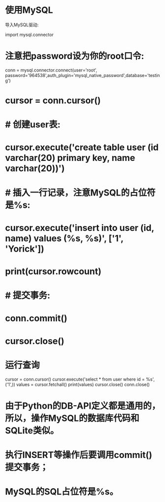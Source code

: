 # 使用MySQL

导入MySQL驱动:

import mysql.connector
# 注意把password设为你的root口令:
conn = mysql.connector.connect(user='root', password='964538',auth_plugin='mysql_native_password',database='testing')
# cursor = conn.cursor()

# # 创建user表:
# cursor.execute('create table user (id varchar(20) primary key, name varchar(20))')
# # 插入一行记录，注意MySQL的占位符是%s:
# cursor.execute('insert into user (id, name) values (%s, %s)', ['1', 'Yorick'])
# print(cursor.rowcount)
# # 提交事务:
# conn.commit()
# cursor.close()

# 运行查询
cursor = conn.cursor()
cursor.execute('select * from user where id = %s',('1',))
values = cursor.fetchall()
print(values)
cursor.close()
conn.close()

# 由于Python的DB-API定义都是通用的，所以，操作MySQL的数据库代码和SQLite类似。

# 执行INSERT等操作后要调用commit()提交事务；

# MySQL的SQL占位符是%s。

